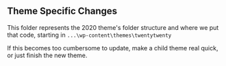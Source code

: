 ## Theme Specific Changes

This folder represents the 2020 theme's folder structure and where we put that code, starting in `...\wp-content\themes\twentytwenty`

If this becomes too cumbersome to update, make a child theme real quick, or just finish the new theme.